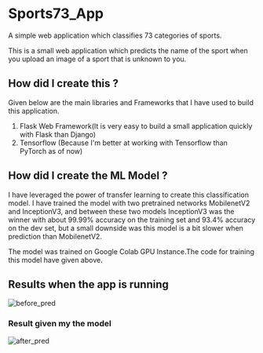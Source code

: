 # Sports73_App
A simple web application which classifies 73 categories of sports.

This is a small web application which predicts the name of the sport when you upload an image of a sport that is unknown to you.

## How did I create this ?
 
Given below are the main libraries and Frameworks that I have used to build this application.

1) Flask Web Framework(It is very easy to build a small application quickly with Flask than Django)
2) Tensorflow (Because I'm better at working with Tensorflow than PyTorch as of now)

## How did I create the ML Model ?

I have leveraged the power of transfer learning to create this classification model. I have trained the model with two pretrained networks MobilenetV2 and InceptionV3, and between these two models InceptionV3 was the winner with about 99.99% accuracy on the training set and 93.4% accuracy on the dev set, but a small downside was this model is a bit slower when prediction than MobilenetV2.

The model was trained on Google Colab GPU Instance.The code for training this model have given above.

## Results when the app is running

![before_pred](https://user-images.githubusercontent.com/56919787/123284282-c32fd780-d529-11eb-84e4-7e089fd55de4.png)

### Result given my the model
![after_pred](https://user-images.githubusercontent.com/56919787/123284631-05f1af80-d52a-11eb-96e8-41d4d37591b4.png)
